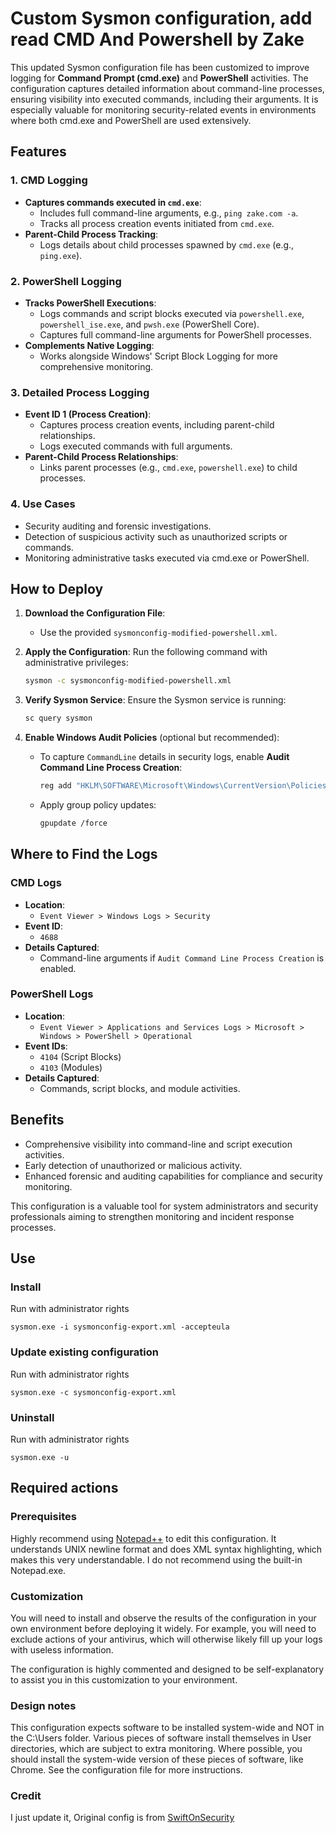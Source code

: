 # Custom Sysmon configuration, add read CMD And Powershell by Zake #

This updated Sysmon configuration file has been customized to improve logging for **Command Prompt (cmd.exe)** and **PowerShell** activities. The configuration captures detailed information about command-line processes, ensuring visibility into executed commands, including their arguments. It is especially valuable for monitoring security-related events in environments where both cmd.exe and PowerShell are used extensively.

## Features

### 1. CMD Logging
- **Captures commands executed in `cmd.exe`**:
  - Includes full command-line arguments, e.g., `ping zake.com -a`.
  - Tracks all process creation events initiated from `cmd.exe`.
- **Parent-Child Process Tracking**:
  - Logs details about child processes spawned by `cmd.exe` (e.g., `ping.exe`).

### 2. PowerShell Logging
- **Tracks PowerShell Executions**:
  - Logs commands and script blocks executed via `powershell.exe`, `powershell_ise.exe`, and `pwsh.exe` (PowerShell Core).
  - Captures full command-line arguments for PowerShell processes.
- **Complements Native Logging**:
  - Works alongside Windows' Script Block Logging for more comprehensive monitoring.

### 3. Detailed Process Logging
- **Event ID 1 (Process Creation)**:
  - Captures process creation events, including parent-child relationships.
  - Logs executed commands with full arguments.
- **Parent-Child Process Relationships**:
  - Links parent processes (e.g., `cmd.exe`, `powershell.exe`) to child processes.

### 4. Use Cases
- Security auditing and forensic investigations.
- Detection of suspicious activity such as unauthorized scripts or commands.
- Monitoring administrative tasks executed via cmd.exe or PowerShell.

## How to Deploy

1. **Download the Configuration File**:
   - Use the provided `sysmonconfig-modified-powershell.xml`.

2. **Apply the Configuration**:
   Run the following command with administrative privileges:
   ```bash
   sysmon -c sysmonconfig-modified-powershell.xml
   ```

3. **Verify Sysmon Service**:
   Ensure the Sysmon service is running:
   ```bash
   sc query sysmon
   ```

4. **Enable Windows Audit Policies** (optional but recommended):
   - To capture `CommandLine` details in security logs, enable **Audit Command Line Process Creation**:
     ```powershell
     reg add "HKLM\SOFTWARE\Microsoft\Windows\CurrentVersion\Policies\System\Audit" /v ProcessCreationIncludeCmdLine_Enabled /t REG_DWORD /d 1 /f
     ```
   - Apply group policy updates:
     ```bash
     gpupdate /force
     ```

## Where to Find the Logs

### CMD Logs
- **Location**: 
  - `Event Viewer > Windows Logs > Security`
- **Event ID**: 
  - `4688`
- **Details Captured**:
  - Command-line arguments if `Audit Command Line Process Creation` is enabled.

### PowerShell Logs
- **Location**:
  - `Event Viewer > Applications and Services Logs > Microsoft > Windows > PowerShell > Operational`
- **Event IDs**:
  - `4104` (Script Blocks)
  - `4103` (Modules)
- **Details Captured**:
  - Commands, script blocks, and module activities.

## Benefits
- Comprehensive visibility into command-line and script execution activities.
- Early detection of unauthorized or malicious activity.
- Enhanced forensic and auditing capabilities for compliance and security monitoring.

This configuration is a valuable tool for system administrators and security professionals aiming to strengthen monitoring and incident response processes.


## Use ##
### Install ###
Run with administrator rights
~~~~
sysmon.exe -i sysmonconfig-export.xml -accepteula
~~~~

### Update existing configuration ###
Run with administrator rights
~~~~
sysmon.exe -c sysmonconfig-export.xml
~~~~

### Uninstall ###
Run with administrator rights
~~~~
sysmon.exe -u
~~~~

## Required actions ##

### Prerequisites ###
Highly recommend using [Notepad++](https://notepad-plus-plus.org/) to edit this configuration. It understands UNIX newline format and does XML syntax highlighting, which makes this very understandable. I do not recommend using the built-in Notepad.exe.

### Customization ###
You will need to install and observe the results of the configuration in your own environment before deploying it widely. For example, you will need to exclude actions of your antivirus, which will otherwise likely fill up your logs with useless information.

The configuration is highly commented and designed to be self-explanatory to assist you in this customization to your environment.

### Design notes ###
This configuration expects software to be installed system-wide and NOT in the C:\Users folder. Various pieces of software install themselves in User directories, which are subject to extra monitoring. Where possible, you should install the system-wide version of these pieces of software, like Chrome. See the configuration file for more instructions.

### Credit ### 
I just update it, Original config is from [SwiftOnSecurity](https://github.com/SwiftOnSecurity/sysmon-config)

